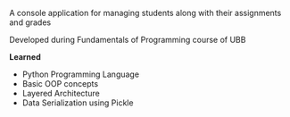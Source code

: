 A console application for managing students along with their assignments and grades

Developed during Fundamentals of Programming course of UBB


**Learned**
* Python Programming Language
* Basic OOP concepts
* Layered Architecture
* Data Serialization using Pickle
